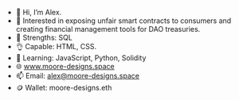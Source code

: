 - 👋 Hi, I’m Alex. 
- 👀 Interested in exposing unfair smart contracts to consumers and creating financial management tools for DAO treasuries. 
- 💪 Strengths: SQL
- 👌 Capable:  HTML, CSS.  
- 🌱 Learning: JavaScript, Python, Solidity
- 🌐 www.moore-designs.space
- 📫 Email: alex@moore-designs.space
- 🪙 Wallet: moore-designs.eth

<!---
Alex-moore2021/Alex-moore2021 is a ✨ special ✨ repository because its `README.md` (this file) appears on your GitHub profile.
You can click the Preview link to take a look at your changes.
--->

